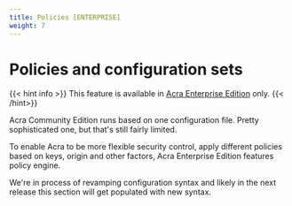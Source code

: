 ```yaml
---
title: Policies [ENTERPRISE]
weight: 7
---
```


# Policies and configuration sets

{{< hint info >}}
This feature is available in [Acra Enterprise Edition](/acra/enterprise-edition/) only.
{{< /hint>}}

Acra Community Edition runs based on one configuration file. Pretty sophisticated one, but that's still fairly limited. 

To enable Acra to be more flexible security control, apply different policies based on keys, origin and other factors, Acra Enterprise Edition features policy engine. 

We're in process of revamping configuration syntax and likely in the next release this section will get populated with new syntax.
